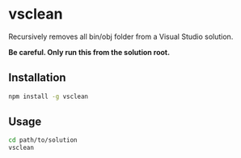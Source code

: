 # vsclean

Recursively removes all bin/obj folder from a Visual Studio solution.

**Be careful. Only run this from the solution root.**

## Installation

``` sh
npm install -g vsclean
```

## Usage

``` sh
cd path/to/solution
vsclean
```
